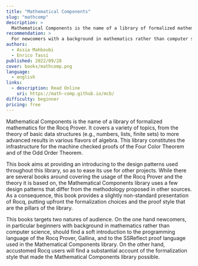 ```yaml
---
title: "Mathematical Components"
slug: "mathcomp"
description: >
  Mathematical Components is the name of a library of formalized mathematics for the Rocq Prover. It covers a variety of topics, from the theory of basic data structures (e.g., numbers, lists, finite sets) to more advanced results in various flavors of algebra.
recommendation: >
  For newcomers with a background in mathematics rather than computer science, this book is an introduction to the Rocq Prover and to the SSReflect proof language used in the Mathematical Components library. Accustomed Rocq users will find a substantial account of the formalization style that made the Mathematical Components library possible.
authors:
  - Assia Mahboubi
  - Enrico Tassi
published: 2022/09/28
cover: books/mathcomp.png
language:
  - english
links:
  - description: Read Online
    uri: https://math-comp.github.io/mcb/
difficulty: beginner
pricing: free
---
```




Mathematical Components is the name of a library of formalized mathematics for the Rocq Prover. It covers a variety of topics, from the theory of basic data structures (e.g., numbers, lists, finite sets) to more advanced results in various flavors of algebra. This library constitutes the infrastructure for the machine checked proofs of the Four Color Theorem and of the Odd Order Theorem.

This book aims at providing an introducing to the design patterns used throughout this library, so as to ease its use for other projects. While there are several books around covering the usage of the Rocq Prover and the theory it is based on, the Mathematical Components library uses a few design patterns that differ from the methodology proposed in other sources. As a consequence, this book provides a slightly non-standard presentation of Rocq, putting upfront the formalization choices and the proof style that are the pillars of the library.

This books targets two natures of audience. On the one hand newcomers, in particular beginners with background in mathematics rather than computer science, should find a soft introduction to the programming language of the Rocq Prover, Gallina, and to the SSReflect proof language used in the Mathematical Components library. On the other hand, accustomed Rocq users will find a substantial account of the formalization style that made the Mathematical Components library possible.
